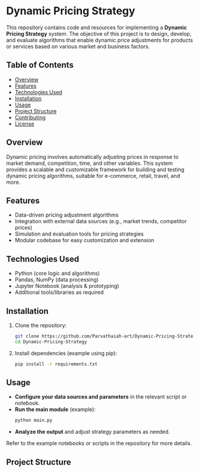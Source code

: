 # Dynamic Pricing Strategy

This repository contains code and resources for implementing a **Dynamic Pricing Strategy** system. The objective of this project is to design, develop, and evaluate algorithms that enable dynamic price adjustments for products or services based on various market and business factors.

## Table of Contents

- [Overview](#overview)
- [Features](#features)
- [Technologies Used](#technologies-used)
- [Installation](#installation)
- [Usage](#usage)
- [Project Structure](#project-structure)
- [Contributing](#contributing)
- [License](#license)

## Overview

Dynamic pricing involves automatically adjusting prices in response to market demand, competition, time, and other variables. This system provides a scalable and customizable framework for building and testing dynamic pricing algorithms, suitable for e-commerce, retail, travel, and more.

## Features

- Data-driven pricing adjustment algorithms
- Integration with external data sources (e.g., market trends, competitor prices)
- Simulation and evaluation tools for pricing strategies
- Modular codebase for easy customization and extension

## Technologies Used

- Python (core logic and algorithms)
- Pandas, NumPy (data processing)
- Jupyter Notebook (analysis & prototyping)
- Additional tools/libraries as required

## Installation

1. Clone the repository:
    ```bash
    git clone https://github.com/Parvathaiah-art/Dynamic-Pricing-Strategy.git
    cd Dynamic-Pricing-Strategy
    ```
2. Install dependencies (example using pip):
    ```bash
    pip install -r requirements.txt
    ```

## Usage

- **Configure your data sources and parameters** in the relevant script or notebook.
- **Run the main module** (example):
    ```bash
    python main.py
    ```
- **Analyze the output** and adjust strategy parameters as needed.

Refer to the example notebooks or scripts in the repository for more details.

## Project Structure
